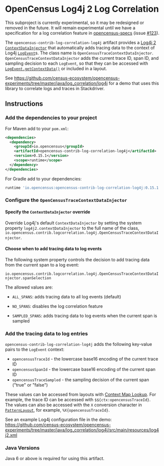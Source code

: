 # OpenCensus Log4j 2 Log Correlation

This subproject is currently experimental, so it may be redesigned or removed in the future.  It
will remain experimental until we have a specification for a log correlation feature in
[opencensus-specs](https://github.com/census-instrumentation/opencensus-specs/)
(issue [#123](https://github.com/census-instrumentation/opencensus-specs/issues/123)).

The `opencensus-contrib-log-correlation-log4j` artifact provides a
[Log4j 2](https://logging.apache.org/log4j/2.x/)
[`ContextDataInjector`](https://logging.apache.org/log4j/2.x/manual/extending.html#Custom_ContextDataInjector)
that automatically adds tracing data to the context of Log4j
[`LogEvent`](https://logging.apache.org/log4j/2.x/log4j-core/apidocs/org/apache/logging/log4j/core/LogEvent.html)s.
The class name is
`OpenCensusTraceContextDataInjector`. `OpenCensusTraceContextDataInjector` adds the current trace
ID, span ID, and sampling decision to each `LogEvent`, so that they can be accessed with
[`LogEvent.getContextData()`](https://logging.apache.org/log4j/2.x/log4j-core/apidocs/org/apache/logging/log4j/core/LogEvent.html#getContextData())
or included in a layout.

See
https://github.com/census-ecosystem/opencensus-experiments/tree/master/java/log_correlation/log4j
for a demo that uses this library to correlate logs and traces in Stackdriver.

## Instructions

### Add the dependencies to your project

For Maven add to your `pom.xml`:
```xml
<dependencies>
  <dependency>
    <groupId>io.opencensus</groupId>
    <artifactId>opencensus-contrib-log-correlation-log4j</artifactId>
    <version>0.15.1</version>
    <scope>runtime</scope>
  </dependency>
</dependencies>
```

For Gradle add to your dependencies:
```groovy
runtime 'io.opencensus:opencensus-contrib-log-correlation-log4j:0.15.1'
```

### Configure the `OpenCensusTraceContextDataInjector`

#### Specify the `ContextDataInjector` override

Override Log4j's default `ContextDataInjector` by setting the system property
`log4j2.contextDataInjector` to the full name of the class,
`io.opencensus.contrib.logcorrelation.log4j.OpenCensusTraceContextDataInjector`.

#### Choose when to add tracing data to log events

The following system property controls the decision to add tracing data from the current span to a
log event:

`io.opencensus.contrib.logcorrelation.log4j.OpenCensusTraceContextDataInjector.spanSelection`

The allowed values are:

* `ALL_SPANS`: adds tracing data to all log events (default)

* `NO_SPANS`: disables the log correlation feature

* `SAMPLED_SPANS`: adds tracing data to log events when the current span is sampled

### Add the tracing data to log entries

`opencensus-contrib-log-correlation-log4j` adds the following key-value pairs to the `LogEvent`
context:

* `opencensusTraceId` - the lowercase base16 encoding of the current trace ID
* `opencensusSpanId` - the lowercase base16 encoding of the current span ID
* `opencensusTraceSampled` - the sampling decision of the current span ("true" or "false")

These values can be accessed from layouts with
[Context Map Lookup](http://logging.apache.org/log4j/2.x/manual/lookups.html#ContextMapLookup).  For
example, the trace ID can be accessed with `$${ctx:opencensusTraceId}`.  The values can also be
accessed with the `X` conversion character in
[`PatternLayout`](http://logging.apache.org/log4j/2.x/manual/layouts.html#PatternLayout), for
example, `%X{opencensusTraceId}`.

See an example Log4j configuration file in the demo:
https://github.com/census-ecosystem/opencensus-experiments/tree/master/java/log_correlation/log4j/src/main/resources/log4j2.xml

### Java Versions

Java 6 or above is required for using this artifact.
